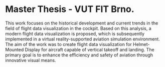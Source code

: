 # Master Thesis - VUT FIT Brno.

This work focuses on the historical development and current trends in the field of flight data visualization in the cockpit. Based on this analysis, a modern flight data visualization is proposed, which is subsequently implemented in a virtual reality-supported aviation simulation environment. The aim of the work was to create flight data visualization for Helmet-Mounted Display for aircraft capable of vertical takeoff and landing. The primary goal is to enhance the efficiency and safety of aviation through innovative visual means.
